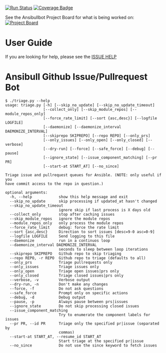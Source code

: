 [![Run Status](https://api.shippable.com/projects/573f79d02a8192902e20e350/badge?branch=master)](https://app.shippable.com/github/ansible/ansibullbot/dashboard) [![Coverage Badge](https://api.shippable.com/projects/573f79d02a8192902e20e350/coverageBadge?branch=master)](https://app.shippable.com/github/ansible/ansibullbot/dashboard)

See the Ansibullbot Project Board for what is being worked on:  [![Project Board](https://img.shields.io/github/issues/ansible/ansibullbot.svg)](https://github.com/ansible/ansibullbot/projects/1)

# User Guide


If you are looking for help, please see the [ISSUE HELP](ISSUE_HELP.md)


# Ansibull Github Issue/Pullrequest Bot

```
$ ./triage.py --help
usage: triage.py [-h] [--skip_no_update] [--skip_no_update_timeout]
                 [--collect_only] [--skip_module_repos] [--module_repos_only]
                 [--force_rate_limit] [--sort {asc,desc}] [--logfile LOGFILE]
                 [--daemonize] [--daemonize_interval DAEMONIZE_INTERVAL]
                 [--skiprepo SKIPREPO] [--repo REPO] [--only_prs]
                 [--only_issues] [--only_open] [--only_closed] [--verbose]
                 [--dry-run] [--force] [--safe_force] [--debug] [--pause]
                 [--ignore_state] [--issue_component_matching] [--pr PR]
                 [--start-at START_AT] [--no_since]

Triage issue and pullrequest queues for Ansible. (NOTE: only useful if you
have commit access to the repo in question.)

optional arguments:
  -h, --help            show this help message and exit
  --skip_no_update      skip processing if updated_at hasn't changed
  --skip_no_update_timeout
                        ignore skip if last process is X days old
  --collect_only        stop after caching issues
  --skip_module_repos   ignore the module repos
  --module_repos_only   only process the module repos
  --force_rate_limit    debug: force the rate limit
  --sort {asc,desc}     Direction to sort issues [desc=9-0 asc=0-9]
  --logfile LOGFILE     Send logging to this file
  --daemonize           run in a continuos loop
  --daemonize_interval DAEMONIZE_INTERVAL
                        seconds to sleep between loop iterations
  --skiprepo SKIPREPO   Github repo to skip triaging
  --repo REPO, -r REPO  Github repo to triage (defaults to all)
  --only_prs            Triage pullrequests only
  --only_issues         Triage issues only
  --only_open           Triage open issues|prs only
  --only_closed         Triage closed issues|prs only
  --verbose, -v         Verbose output
  --dry-run, -n         Don't make any changes
  --force, -f           Do not ask questions
  --safe_force          Prompt only on specific actions
  --debug, -d           Debug output
  --pause, -p           Always pause between prs|issues
  --ignore_state        Do not skip processing closed issues
  --issue_component_matching
                        Try to enumerate the component labels for issues
  --pr PR, --id PR      Triage only the specified pr|issue (separated by
                        commas)
  --start-at START_AT, --resume_id START_AT
                        Start triage at the specified pr|issue
  --no_since            Do not use the since keyword to fetch issues
```

